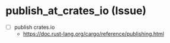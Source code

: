 # publish_at_crates_io (Issue)

- [ ] publish crates.io
  - https://doc.rust-lang.org/cargo/reference/publishing.html
